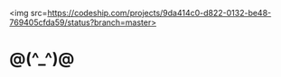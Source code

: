 <img src=https://codeship.com/projects/9da414c0-d822-0132-be48-769405cfda59/status?branch=master>

@(^_^)@
===


